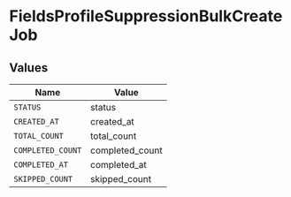 # FieldsProfileSuppressionBulkCreateJob


## Values

| Name              | Value             |
| ----------------- | ----------------- |
| `STATUS`          | status            |
| `CREATED_AT`      | created_at        |
| `TOTAL_COUNT`     | total_count       |
| `COMPLETED_COUNT` | completed_count   |
| `COMPLETED_AT`    | completed_at      |
| `SKIPPED_COUNT`   | skipped_count     |